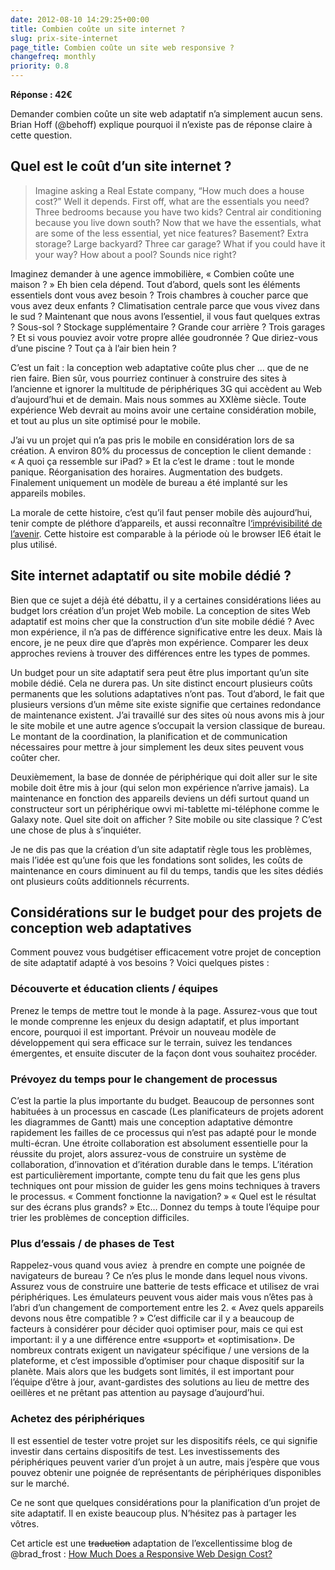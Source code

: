 ```yaml
---
date: 2012-08-10 14:29:25+00:00
title: Combien coûte un site internet ?
slug: prix-site-internet
page_title: Combien coûte un site web responsive ?
changefreq: monthly
priority: 0.8
---
```


**Réponse : 42€**

Demander combien coûte un site web adaptatif n’a simplement aucun sens. Brian Hoff (@behoff) explique pourquoi il n’existe pas de réponse claire à cette question.

## Quel est le coût d’un site internet ?

> Imagine asking a Real Estate company, “How much does a house cost?” Well it depends. First off, what are the essentials you need? Three bedrooms because you have two kids? Central air conditioning because you live down south? Now that we have the essentials, what are some of the less essential, yet nice features? Basement? Extra storage? Large backyard? Three car garage? What if you could have it your way? How about a pool? Sounds nice right?

Imaginez demander à une agence immobilière, «&nbsp;Combien coûte une maison ?&nbsp;» Eh bien cela dépend. Tout d’abord, quels sont les éléments essentiels dont vous avez besoin ? Trois chambres à coucher parce que vous avez deux enfants ? Climatisation centrale parce que vous vivez dans le sud ? Maintenant que nous avons l’essentiel, il vous faut quelques extras ? Sous-sol ? Stockage supplémentaire ? Grande cour arrière ? Trois garages ? Et si vous pouviez avoir votre propre allée goudronnée ? Que diriez-vous d’une piscine ? Tout ça à l’air bien hein ?

C’est un fait : la conception web adaptative coûte plus cher … que de ne rien faire.
 Bien sûr, vous pourriez continuer à construire des sites à l’ancienne et ignorer la multitude de périphériques 3G qui accèdent au Web d’aujourd’hui et de demain. Mais nous sommes au XXIème siècle. Toute expérience Web devrait au moins avoir une certaine considération mobile, et tout au plus un site optimisé pour le mobile.

J’ai vu un projet qui n’a pas pris le mobile en considération lors de sa création. A environ 80% du processus de conception le client demande :
 «&nbsp;A quoi ça ressemble sur iPad?&nbsp;»
 Et la c’est le drame : tout le monde panique. Réorganisation des horaires. Augmentation des budgets.
 Finalement uniquement un modèle de bureau a été implanté sur les appareils mobiles.

La morale de cette histoire, c’est qu’il faut penser mobile dès aujourd’hui, tenir compte de pléthore d’appareils, et aussi reconnaître l[‘imprévisibilité de l’avenir](http://futurefriend.ly/thinking.html "I am a future friend"). Cette histoire est comparable à la période où le browser IE6 était le plus utilisé.

## Site internet adaptatif ou site mobile dédié ?

Bien que ce sujet a déjà été débattu, il y a certaines considérations liées au budget lors création d’un projet Web mobile. La conception de sites Web adaptatif est moins cher que la construction d’un site mobile dédié ? Avec mon expérience, il n’a pas de différence significative entre les deux. Mais là encore, je ne peux dire que d’après mon expérience. Comparer les deux approches reviens à trouver des différences entre les types de pommes.

Un budget pour un site adaptatif sera peut être plus important qu’un site mobile dédié. Cela ne durera pas. Un site distinct encourt plusieurs coûts permanents que les solutions adaptatives n’ont pas.
 Tout d’abord, le fait que plusieurs versions d’un même site existe signifie que certaines redondance de maintenance existent. J’ai travaillé sur des sites où nous avons mis à jour le site mobile et une autre agence s’occupait la version classique de bureau. Le montant de la coordination, la planification et de communication nécessaires pour mettre à jour simplement les deux sites peuvent vous coûter cher.

Deuxièmement, la base de donnée de périphérique qui doit aller sur le site mobile doit être mis à jour (qui selon mon expérience n’arrive jamais). La maintenance en fonction des appareils deviens un défi surtout quand un constructeur sort un périphérique owvi mi-tablette mi-téléphone comme le Galaxy note. Quel site doit on afficher ? Site mobile ou site classique ? C’est une chose de plus à s’inquiéter.

Je ne dis pas que la création d’un site adaptatif règle tous les problèmes, mais l’idée est qu’une fois que les fondations sont solides, les coûts de maintenance en cours diminuent au fil du temps, tandis que les sites dédiés ont plusieurs coûts additionnels récurrents.

## Considérations sur le budget pour des projets de conception web adaptatives

Comment pouvez vous budgétiser efficacement votre projet de conception de site adaptatif adapté à vos besoins ?
 Voici quelques pistes :

### Découverte et éducation clients / équipes

Prenez le temps de mettre tout le monde à la page.
 Assurez-vous que tout le monde comprenne les enjeux du design adaptatif, et plus important encore, pourquoi il est important. Prévoir un nouveau modèle de développement qui sera efficace sur le terrain, suivez les tendances émergentes, et ensuite discuter de la façon dont vous souhaitez procéder.

### Prévoyez du temps pour le changement de processus

C’est la partie la plus importante du budget. Beaucoup de personnes sont habituées à un processus en cascade (Les planificateurs de projets adorent les diagrammes de Gantt)&nbsp;mais une conception adaptative démontre rapidement les failles de ce processus qui n’est pas adapté pour le monde multi-écran. Une étroite collaboration est absolument essentielle pour la réussite du projet, alors assurez-vous de construire un système de collaboration, d’innovation et d’itération durable dans le temps. L’itération est particulièrement importante, compte tenu du fait que les gens plus techniques ont pour mission de guider les gens moins techniques à travers le processus.
 «&nbsp;Comment fonctionne la navigation?&nbsp;»
 «&nbsp;Quel est le résultat sur des écrans plus grands?&nbsp;» Etc…
 Donnez du temps à toute l’équipe pour trier les problèmes de conception difficiles.

### Plus d’essais / de phases de Test

Rappelez-vous quand vous aviez&nbsp; à prendre en compte une poignée de navigateurs de bureau ? Ce n’es plus le monde dans lequel nous vivons. Assurez vous de construire une batterie de tests efficace et utilisez de vrai périphériques. Les émulateurs peuvent vous aider mais vous n’êtes pas à l’abri d’un changement de comportement entre les 2.
 «&nbsp;Avez quels appareils devons nous être compatible ?&nbsp;» C’est difficile car il y a beaucoup de facteurs à considérer pour décider quoi optimiser pour, mais ce qui est important: il y a une différence entre «support» et «optimisation».
 De nombreux contrats exigent un navigateur spécifique / une versions de la plateforme, et c’est impossible d’optimiser pour chaque dispositif sur la planète.
 Mais alors que les budgets sont limités, il est important pour l’équipe d’être à jour, avant-gardistes des solutions au lieu de mettre des oeillères et ne prêtant pas attention au paysage d’aujourd’hui.

### Achetez des périphériques

Il est essentiel de tester votre projet sur les dispositifs réels, ce qui signifie investir dans certains dispositifs de test. Les investissements des périphériques peuvent varier d’un projet à un autre, mais j’espère que vous pouvez obtenir une poignée de représentants de périphériques disponibles sur le marché.

Ce ne sont que quelques considérations pour la planification d’un projet de site adaptatif. Il en existe beaucoup plus. N’hésitez pas à partager les vôtres.

Cet article est une <del>traduction</del> adaptation de l’excellentissime blog de @brad_frost : [How Much Does a Responsive Web Design Cost?](http://bradfrostweb.com/blog/web/how-much-does-a-responsive-web-design-cost/)

